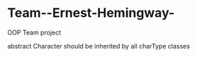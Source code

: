 Team--Ernest-Hemingway-
=======================

OOP Team project


abstract Character should be inherited by all charType classes
